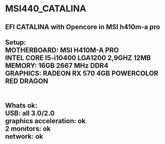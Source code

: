 # MSI440_CATALINA <br>
EFI CATALINA with Opencore in MSI h410m-a pro <br><br>
Setup: <br>
MOTHERBOARD: MSI H410M-A PRO <br>
INTEL CORE I5-i10400 LGA1200 2,9GHZ 12MB  <br>
MEMORY: 16GB 2667 MHz DDR4 <br>
GRAPHICS: RADEON RX 570 4GB POWERCOLOR RED DRAGON  <br><br>
--------------------
Whats ok: <br>
USB: all 3.0/2.0 <br>
graphics acceleration: ok <br>
2 monitors: ok <br>
network: ok <br>
----------------
